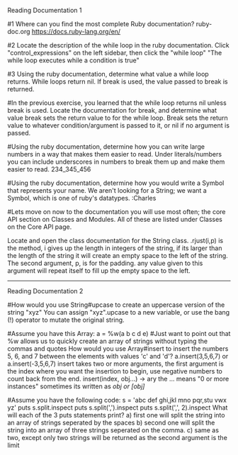 Reading Documentation 1

#1 Where can you find the most complete Ruby documentation?
ruby-doc.org
https://docs.ruby-lang.org/en/

#2 Locate the description of the while loop in the ruby documentation.
Click "control_expressions" on the left sidebar, then click the "while loop"
"The while loop executes while a condition is true"

#3 Using the ruby documentation, determine what value a while loop returns.
While loops return nil. If break is used, the value passed to break is returned.

#In the previous exercise, you learned that the while loop returns nil unless break is used. Locate the documentation for break, and determine what value break sets the return value to for the while loop.
Break sets the return value to whatever condition/argument is passed to it, or nil if no argument is passed.

#Using the ruby documentation, determine how you can write large numbers in a way that makes them easier to read.
Under literals/numbers you can include underscores in numbers to break them up and make them easier to read. 234_345_456

#Using the ruby documentation, determine how you would write a Symbol that represents your name. We aren't looking for a String; we want a Symbol, which is one of ruby's datatypes.
:Charles

#Lets move on now to the documentation you will use most often; the core API section on Classes and Modules. All of these are listed under Classes on the Core API page.

Locate and open the class documentation for the String class.
.rjust(i,p) is the method, i gives up the length in integers of the string, if its larger than the length of the string it will create an empty space to the left of the string. The second argument, p, is for the padding. any value given to this argument will repeat itself to fill up the empty space to the left.

--------------------------------------------------------------------------
Reading Documentation 2

#How would you use String#upcase to create an uppercase version of the string "xyz"
You can assign "xyz".upcase to a new variable, or use the bang (!) operator to mutate the original string.

#Assume you have this Array:
a = %w(a b c d e) #Just want to point out that %w allows us to quickly create an array of strings without typing the commas and quotes
How would you use Array#insert to insert the numbers 5, 6, and 7 between the elements with values 'c' and 'd'?
a.insert(3,5,6,7) or a.insert(-3,5,6,7) insert takes two or more arguments, the first argument is the index where you want the insertion to begin, use negative numbers to count back from the end.
insert(index, obj...) → ary the ... means "0 or more instances" sometimes its written as *obj or [obj]*

#Assume you have the following code:
s = 'abc def ghi,jkl mno pqr,stu vwx yz'
puts s.split.inspect
puts s.split(',').inspect
puts s.split(',', 2).inspect
What will each of the 3 puts statements print?
a) first one will split the string into an array of strings seperated by the spaces
b) second one will split the string into an array of three strings seperated on the comma.
c) same as two, except only two strings will be returned as the second argument is the limit

